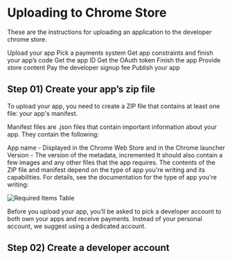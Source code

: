 # Uploading to Chrome Store
These are the instructions for uploading an application to the developer chrome store.

Upload your app
Pick a payments system
Get app constraints and finish your app’s code
Get the app ID
Get the OAuth token
Finish the app
Provide store content
Pay the developer signup fee
Publish your app

## Step 01) Create your app’s zip file

To upload your app, you need to create a ZIP file that contains at least one file: your app's manifest.

Manifest files are .json files that contain important information about your app. They contain the following:

App name - Displayed in the Chrome Web Store and in the Chrome launcher
Version - The version of the metadata, incremented
It should also contain a few images and any other files that the app requires. The contents of the ZIP file and manifest depend on the type of app you're writing and its capabilities. For details, see the documentation for the type of app you're writing:

![Required Items Table](http://imgur.com/io0EVXc)

Before you upload your app, you’ll be asked to pick a developer account to both own your apps and receive payments. Instead of your personal account, we suggest using a dedicated account.

## Step 02) Create a developer account
